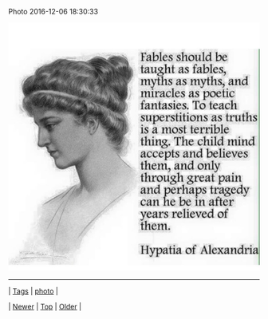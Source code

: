 <!--
title: Photo 2016-12-06 18
date: 2020-06-28T15:27:00.141Z
tags: photo
-->


Photo 2016-12-06 18:30:33

![](154127398048-0.jpg)

<!--BOTTOM-POST-NAVIGATION-->
---

| [Tags](tags.md) | [photo](tag-photo.md) |

| [Newer](154121253914.md) | [Top](index.md) | [Older](154127406853.md) |